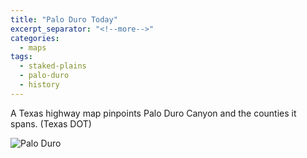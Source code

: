 ```yaml
---
title: "Palo Duro Today"
excerpt_separator: "<!--more-->"
categories:
  - maps
tags:
  - staked-plains
  - palo-duro
  - history
---
```


A Texas highway map pinpoints Palo Duro Canyon and the counties it spans. (Texas DOT)

![Palo Duro](/images/148.jpg)

